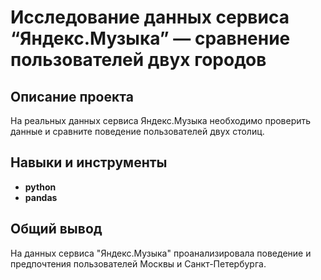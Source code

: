 # Исследование данных сервиса “Яндекс.Музыка” — сравнение пользователей двух городов


## Описание проекта

На реальных данных сервиса Яндекс.Музыка необходимо проверить данные и сравните поведение пользователей двух столиц.



## Навыки и инструменты

- **python**
- **pandas**

## 

## Общий вывод

На данных сервиса "Яндекс.Музыка" проанализировала поведение и предпочтения пользователей Москвы и Санкт-Петербурга.
